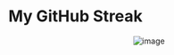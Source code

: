 # My GitHub Streak
<p  align="center"><img src="https://i0.wp.com/innov8tiv.com/wp-content/uploads/2015/02/life-of-programmer-8.gif" alt ="image" /></p>
